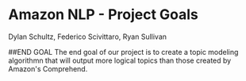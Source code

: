 # Amazon NLP - Project Goals
Dylan Schultz, Federico Scivittaro, Ryan Sullivan


##END GOAL
The end goal of our project is to create a topic modeling algorithmn that will output more logical topics than those created by Amazon's Comprehend. 